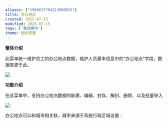 ```yaml
---
aliases: ["1966815794213060015"]
title: 办公地点
created: 2025-07-15
modified: 2025-07-15
tags: ['基础模块']
theme: 组织管理
---
```


**整体介绍**

此菜单统一维护员工的办公地点数据，维护人员基本信息中的“办公地点”字段，数据来源于此。

![](https://myhelpdoc.oss-cn-heyuan.aliyuncs.com/mdimages/a5697eac1998a785aa65cb4d543b667f.jpg)

**功能介绍**

在此菜单中，支持办公地点数据的新建、编辑、封存、解封、删除、以及批量导入

**![](https://myhelpdoc.oss-cn-heyuan.aliyuncs.com/mdimages/ab2e4e43580484038ed80aa8a9a21a0e.jpg)**

办公地点可以和城市相关联，城市来源于系统行政区域设置：

